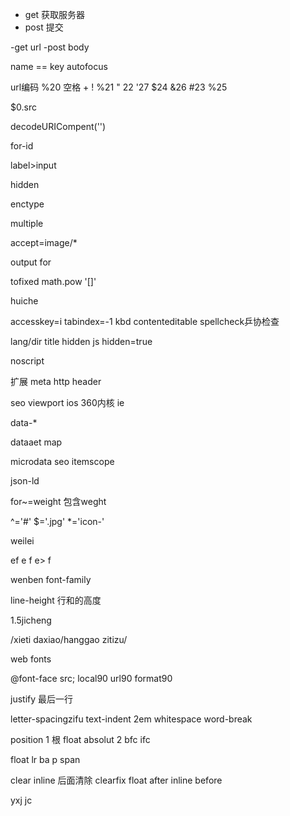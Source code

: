 - get 获取服务器
- post 提交

-get url
-post body

name == key
autofocus


url编码
%20 空格 +
! %21
" 22
'27
$24
&26
\#23
%25

$0.src

decodeURICompent('')

for-id

label>input

hidden

enctype

multiple

accept=image/*

output for

tofixed
math.pow
'[]'

huiche

accesskey=i
tabindex=-1
kbd
contenteditable
spellcheck乒协检查

lang/dir
title
hidden js hidden=true

noscript

扩展
meta
http
header

seo
viewport
ios
360内核
ie

data-*

dataaet map

microdata
seo
itemscope

json-ld

for~=weight
包含weght

^='#'
$='.jpg'
*='icon-'

weilei

ef
e f
e> f

wenben
font-family

 line-height 行和的高度

 1.5jicheng

 /xieti daxiao/hanggao zitizu/

 web fonts

 @font-face
 src; local90
 url90
 format90

justify
最后一行

letter-spacingzifu
text-indent 2em
whitespace
word-break

position
1 根 float absolut
2 bfc ifc

float
lr
ba
p
span

clear
inline
后面清除
clearfix
float after
inline before

yxj
jc
